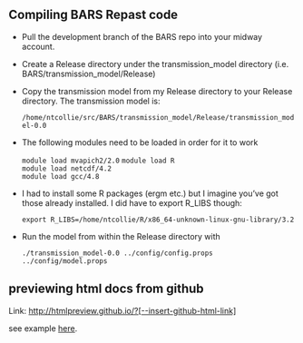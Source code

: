 ## Compiling BARS Repast code

* Pull the development branch of the BARS repo into your midway account.

* Create a Release directory under the transmission_model directory (i.e. BARS/transmission_model/Release)

* Copy the transmission model from my Release directory to your Release directory. The transmission model is:

     `/home/ntcollie/src/BARS/transmission_model/Release/transmission_model-0.0`

* The following modules need to be loaded in order for it to work

   `module load mvapich2/2.0` 
   `module load R`  
   `module load netcdf/4.2`  
   `module load gcc/4.8`

* I had to install some R packages (ergm etc.) but I imagine you’ve got those already installed. I did have to export R_LIBS though:

   `export R_LIBS=/home/ntcollie/R/x86_64-unknown-linux-gnu-library/3.2`

* Run the model from within the Release directory with 

   `./transmission_model-0.0 ../config/config.props ../config/model.props`


## previewing html docs from github

Link: http://htmlpreview.github.io/?[--insert-github-html-link]

see example [here](http://htmlpreview.github.io/?https://github.com/khanna7/BARS/blob/development/transmission_model/r/testing/testing-apr06-2016.html).
